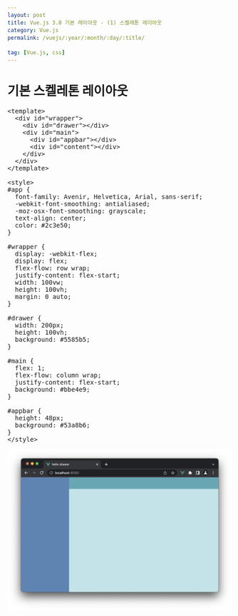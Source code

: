 ```yaml
---
layout: post
title: Vue.js 3.0 기본 레이아웃 - (1) 스켈레톤 레이아웃
category: Vue.js
permalink: /vuejs/:year/:month/:day/:title/

tag: [Vue.js, css]
---
```

# 기본 스켈레톤 레이아웃

<pre class="prettyprint">
&lt;template&gt;
  &lt;div id="wrapper"&gt;
    &lt;div id="drawer"&gt;&lt;/div&gt;
    &lt;div id="main"&gt;
      &lt;div id="appbar"&gt;&lt;/div&gt;
      &lt;div id="content"&gt;&lt;/div&gt;
    &lt;/div&gt;
  &lt;/div&gt;
&lt;/template&gt;

&lt;style&gt;
#app {
  font-family: Avenir, Helvetica, Arial, sans-serif;
  -webkit-font-smoothing: antialiased;
  -moz-osx-font-smoothing: grayscale;
  text-align: center;
  color: #2c3e50;
}

#wrapper {
  display: -webkit-flex;
  display: flex;
  flex-flow: row wrap;
  justify-content: flex-start;
  width: 100vw;
  height: 100vh;
  margin: 0 auto;
}

#drawer {
  width: 200px;
  height: 100vh;
  background: #5585b5;
}

#main {
  flex: 1;
  flex-flow: column wrap;
  justify-content: flex-start;
  background: #bbe4e9;
}

#appbar {
  height: 48px;
  background: #53a8b6;
}
&lt;/style&gt;
</pre>

![image](/assets/vue/006.png)